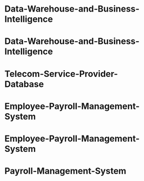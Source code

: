 # Data-Warehouse-and-Business-Intelligence
# Data-Warehouse-and-Business-Intelligence
# Telecom-Service-Provider-Database
# Employee-Payroll-Management-System
# Employee-Payroll-Management-System
# Payroll-Management-System
